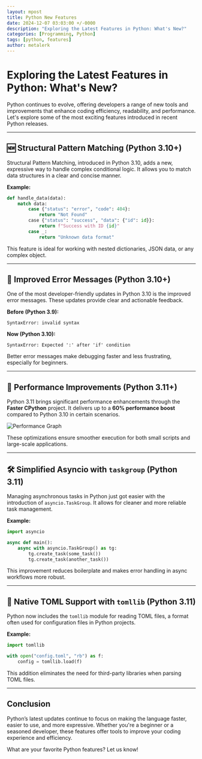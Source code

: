 ```yaml
---
layout: mpost
title: Python New Features
date: 2024-12-07 03:03:00 +/-0000
description: "Exploring the Latest Features in Python: What's New?"
categories: [Programming, Python]
tags: [python, features]
author: metalerk
---
```


# Exploring the Latest Features in Python: What's New?

Python continues to evolve, offering developers a range of new tools and improvements that enhance coding efficiency, readability, and performance. Let's explore some of the most exciting features introduced in recent Python releases.

---

## 🆕 Structural Pattern Matching (Python 3.10+)

Structural Pattern Matching, introduced in Python 3.10, adds a new, expressive way to handle complex conditional logic. It allows you to match data structures in a clear and concise manner.

**Example:**

```python
def handle_data(data):
    match data:
        case {"status": "error", "code": 404}:
            return "Not Found"
        case {"status": "success", "data": {"id": id}}:
            return f"Success with ID {id}"
        case _:
            return "Unknown data format"
```

This feature is ideal for working with nested dictionaries, JSON data, or any complex object.

---

## 🌟 Improved Error Messages (Python 3.10+)

One of the most developer-friendly updates in Python 3.10 is the improved error messages. These updates provide clear and actionable feedback.

**Before (Python 3.9):**

```plaintext
SyntaxError: invalid syntax
```

**Now (Python 3.10):**

```plaintext
SyntaxError: Expected ':' after 'if' condition
```

Better error messages make debugging faster and less frustrating, especially for beginners.

---

## 🚀 Performance Improvements (Python 3.11+)

Python 3.11 brings significant performance enhancements through the **Faster CPython** project. It delivers up to a **60% performance boost** compared to Python 3.10 in certain scenarios.

![Performance Graph](https://example.com/python-performance-graph.png)

These optimizations ensure smoother execution for both small scripts and large-scale applications.

---

## 🛠️ Simplified Asyncio with `taskgroup` (Python 3.11)

Managing asynchronous tasks in Python just got easier with the introduction of `asyncio.TaskGroup`. It allows for cleaner and more reliable task management.

**Example:**

```python
import asyncio

async def main():
    async with asyncio.TaskGroup() as tg:
        tg.create_task(some_task())
        tg.create_task(another_task())
```

This improvement reduces boilerplate and makes error handling in async workflows more robust.

---

## 🔧 Native TOML Support with `tomllib` (Python 3.11)

Python now includes the `tomllib` module for reading TOML files, a format often used for configuration files in Python projects.

**Example:**

```python
import tomllib

with open("config.toml", "rb") as f:
    config = tomllib.load(f)
```

This addition eliminates the need for third-party libraries when parsing TOML files.

---

## Conclusion

Python’s latest updates continue to focus on making the language faster, easier to use, and more expressive. Whether you're a beginner or a seasoned developer, these features offer tools to improve your coding experience and efficiency.

What are your favorite Python features? Let us know!
